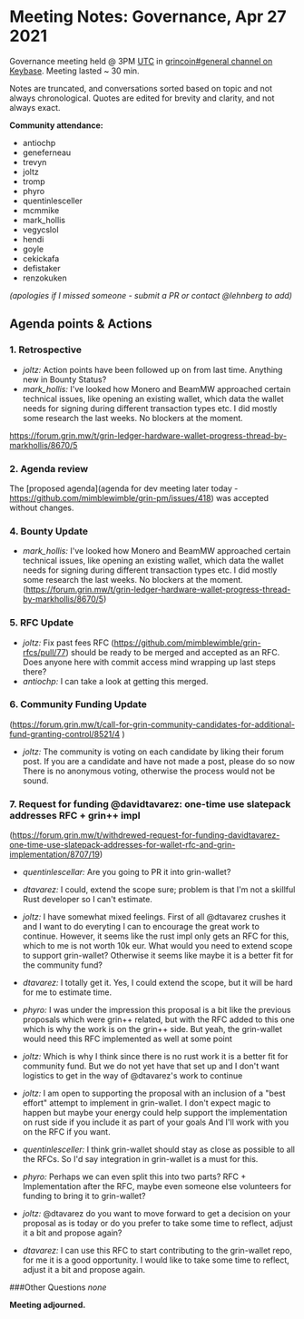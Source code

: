 # Meeting Notes: Governance, Apr 27 2021

Governance meeting held @ 3PM [UTC](http://www.timebie.com/std/utc.php) in [grincoin#general channel on Keybase](https://keybase.io/team/grincoin). Meeting lasted ~ 30 min.

Notes are truncated, and conversations sorted based on topic and not always chronological. Quotes are edited for brevity and clarity, and not always exact.

**Community attendance:**
- antiochp
- geneferneau
- trevyn
- joltz
- tromp
- phyro
- quentinlesceller
- mcmmike
- mark_hollis
- vegycslol
- hendi 
- goyle
- cekickafa
- defistaker
- renzokuken


_(apologies if I missed someone - submit a PR or contact @lehnberg to add)_



## Agenda points & Actions
### 1. Retrospective
- _joltz:_ Action points have been followed up on from last time. Anything new in Bounty Status? 
 - _mark_hollis:_ I've looked how Monero and BeamMW approached certain technical issues, like opening an existing wallet, which data the wallet needs for signing during different transaction types etc. I did mostly some research the last weeks. No blockers at the moment.

https://forum.grin.mw/t/grin-ledger-hardware-wallet-progress-thread-by-markhollis/8670/5

### 2. Agenda review
The [proposed agenda](agenda for dev meeting later today - https://github.com/mimblewimble/grin-pm/issues/418) was accepted without changes.

### 4. Bounty Update
 - _mark_hollis:_ I've looked how Monero and BeamMW approached certain technical issues, like opening an existing wallet, which data the wallet needs for signing during different transaction types etc. I did mostly some research the last weeks. No blockers at the moment.
(https://forum.grin.mw/t/grin-ledger-hardware-wallet-progress-thread-by-markhollis/8670/5)

### 5. RFC Update
- _joltz:_ Fix past fees RFC (https://github.com/mimblewimble/grin-rfcs/pull/77) should be ready to be merged and accepted as an RFC. Does anyone here with commit access mind wrapping up last steps there?
 - _antiochp:_ I can take a look at getting this merged.

### 6. Community Funding Update 
(https://forum.grin.mw/t/call-for-grin-community-candidates-for-additional-fund-granting-control/8521/4 )

- _joltz:_ The community is voting on each candidate by liking their forum post. If you are a candidate and have not made a post, please do so now
There is no anonymous voting, otherwise the process would not be sound.

### 7. Request for funding @davidtavarez: one-time use slatepack addresses RFC + grin++ impl
(https://forum.grin.mw/t/withdrewed-request-for-funding-davidtavarez-one-time-use-slatepack-addresses-for-wallet-rfc-and-grin-implementation/8707/19)

- _quentinlescellar:_ Are you going to PR it into grin-wallet?
 - _dtavarez:_ I could, extend the scope sure; problem is that I'm not a skillful Rust developer so I can't estimate.

- _joltz:_ I have somewhat mixed feelings. First of all @dtavarez crushes it and I want to do everyting I can to encourage the great work to continue. However, it seems like the rust impl only gets an RFC for this, which to me is not worth 10k eur. What would you need to extend scope to support grin-wallet? Otherwise it seems like maybe it is a better fit for the community fund?
 - _dtavarez:_ I totally get it. Yes, I could extend the scope, but it will be hard for me to estimate time.

- _phyro:_ I was under the impression this proposal is a bit like the previous proposals which were grin++ related, but with the RFC added to this one
which is why the work is on the grin++ side. But yeah, the grin-wallet would need this RFC implemented as well at some point
 - _joltz:_ Which is why I think since there is no rust work it is a better fit for community fund. But we do not yet have that set up and I don't want logistics to get in the way of @dtavarez's work to continue

- _joltz:_ I am open to supporting the proposal with an inclusion of a "best effort" attempt to implement in grin-wallet. I don't expect magic to happen but maybe your energy could help support the implementation on rust side if you include it as part of your goals
And I'll work with you on the RFC if you want.

- _quentinlesceller:_ I think grin-wallet should stay as close as possible to all the RFCs. So I'd say integration in grin-wallet is a must for this.

- _phyro:_ Perhaps we can even split this into two parts? RFC + Implementation after the RFC, maybe even someone else volunteers for funding to bring it to grin-wallet?

- _joltz:_ @dtavarez do you want to move forward to get a decision on your proposal as is today or do you prefer to take some time to reflect, adjust it a bit and propose again?

- _dtavarez:_ I can use this RFC to start contributing to the grin-wallet repo, for me it is a good opportunity. I would like to take some time to reflect, adjust it a bit and propose again.

###Other Questions
_none_






**Meeting adjourned.**
